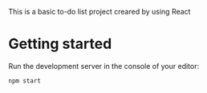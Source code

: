 This is a basic to-do list project creared by using React
# Getting started 
Run the development server in the console of your editor: 
```
npm start

```
